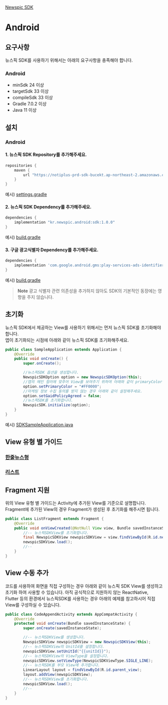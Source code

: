[Newspic SDK](../README.md)

# Android

## 요구사항

뉴스픽 SDK를 사용하기 위해서는 아래의 요구사항을 충족해야 합니다.

### Android

* minSdk 24 이상
* targetSdk 33 이상
* compileSdk 33 이상
* Gradle 7.0.2 이상
* Java 11 이상

## 설치

### Android

#### 1. 뉴스픽 SDK Repository를 추가해주세요.
```groovy
repositories {
    maven {
        url "https://notiplus-prd-sdk-bucekt.ap-northeast-2.amazonaws.com/newspic-sdk-android"
    }
}
```
예시) [settings.gradle](../NewspicSDKExampleAndroidJava/settings.gradle#L16-L18)

#### 2. 뉴스픽 SDK Dependency를 추가해주세요.
```groovy
dependencies {
    implementation "kr.newspic.android:sdk:1.0.0"
}
```

예시) [build.gradle](../NewspicSDKExampleAndroidJava/app/build.gradle#L57)

#### 3. 구글 광고식별자 Dependency를 추가해주세요.

```groovy
dependencies {
    implementation 'com.google.android.gms:play-services-ads-identifier:17.1.0'
}
```

예시) [build.gradle](../NewspicSDKExampleAndroidJava/app/build.gradle#L58)

> **Note**
> 광고 식별자 관련 의존성을 추가하지 않아도 SDK의 기본적인 동장에는 영향을 주지 않습니다.

## 초기화

뉴스픽 SDK에서 제공하는 View를 사용하기 위해서는 먼저 뉴스픽 SDK를 초기화해야 합니다.<br>
앱이 초기화되는 시점에 아래와 같이 뉴스픽 SDK를 초기화해주세요.

```java
public class SampleApplication extends Application {
    @Override
    public void onCreate() {
        super.onCreate();

        //뉴스픽SDK 옵션을 생성합니다.
        NewspicSDKOption option = new NewspicSDKOption(this);
        //앱의 메인 컬러에 맞추어 View를 보여주기 위하여 아래와 같이 primaryColor를 설정해주세요.
        option.setPrimaryColor = "#FF0000";
        //마케팅 정보 수집 동의를 받지 않는 경우 아래와 같이 설정해주세요.
        option.setGaidPolicyAgreed = false;
        //뉴스픽SDK를 초기화합니다.
        NewspicSDK.initialize(option);
    }
}
```

예시) [SDKSampleApplication.java](../NewspicSDKExampleAndroidJava/app/src/main/java/kr/newspic/sdksample/SDKSampleApplication.java#L12-L19)

## View 유형 별 가이드

### [한줄뉴스형](ANDROID_JAVA_SINGLE_LINE.md)

### [리스트](ANDROID_JAVA_LIST.md)


## Fragment 지원

위의 View 유형 별 가이드는 Activity에 추가된 View를 기준으로 설명합니다.<br>
Fragment에 추가된 View의 경우 Fragment가 생성된 후 초기화를 해주시면 됩니다.
```java
public class ListFragment extends Fragment {
    @Override
    public void onViewCreated(@NotNull View view, Bundle savedInstanceState) {
        //-- 뉴스픽SDKView를 초기화합니다.
        final NewspicSDKView newspicSDKView = view.findViewById(R.id.newspic_sdk_list_fragment);
        newspicSDKView.load();
        //--
    }
}
```


## View 수동 추가
코드를 사용하여 화면을 직접 구성하는 경우 아래와 같이 뉴스픽 SDK View를 생성하고 초기화 하여 사용할 수 있습니다.
아직 공식적으로 지원하지 않는 ReactNative, Flutter 등의 환경에서 뉴스픽SDK를 사용하는 경우 아래의 예제를 참고하시어 직접 View를 구성하실 수 있습니다.

```java
public class CodeAppendActivity extends AppCompatActivity {
    @Override
    protected void onCreate(Bundle savedInstanceState) {
        super.onCreate(savedInstanceState);

        //-- 뉴스픽SDKView를 생성합니다.
        NewspicSDKView newspicSDKView = new NewspicSDKView(this);
        //-- 뉴스픽SDKView의 UnitId를 설정합니다.
        newspicSDKView.setUnitId("{{unitId}}");
        //-- 뉴스픽SDKView의 ViewType을 설정합니다.
        newspicSDKView.setViewType(NewspicSDKViewType.SIGLE_LINE);
        //-- 뉴스픽SDK를 부모 View에 추가합니다.
        LinearLayout layout = findViewById(R.id.parent_view);
        layout.addView(newspicSDKView);
        //-- 뉴스픽SDKView를 초기화합니다.
        newspicSDKView.load();
        //--
    }
}
```
